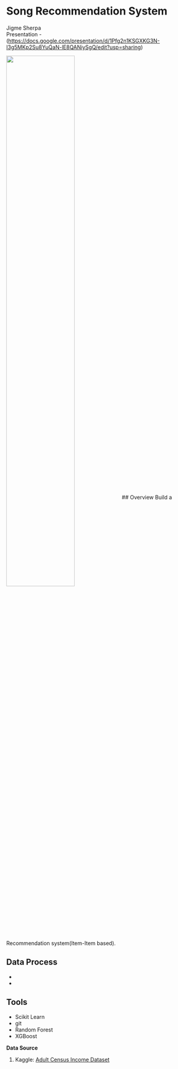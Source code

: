 # Song Recommendation System 
Jigme Sherpa<br/>
Presentation - (https://docs.google.com/presentation/d/1Pfg2n1KSGXKG3N-I3g5MKp2Su8YuQaN-lE8QANiySgQ/edit?usp=sharing)

<img src="/_Images/dfsd.jpg" align="center" width="60%">
## Overview
Build a Recommendation system(Item-Item based). 

## Data Process 
- 
-  

## Tools<br/>
- Scikit Learn 
- git 
- Random Forest
- XGBoost 

**Data Source**
1. Kaggle: [Adult Census Income Dataset](https://www.kaggle.com/uciml/adult-census-income)
